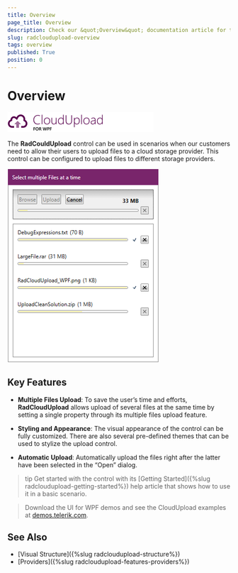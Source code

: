 ```yaml
---
title: Overview
page_title: Overview
description: Check our &quot;Overview&quot; documentation article for the RadCloudUpload {{ site.framework_name }} control.
slug: radcloudupload-overview
tags: overview
published: True
position: 0
---
```


# Overview

![cloudupload overview](images/cloudupload_wpf_46_text.png)

The __RadCouldUpload__ control can be used in scenarios when our customers need to allow their users to upload files to a cloud storage provider. This control can be configured to upload files to different storage providers.

![](images/cloudupload-overview-0.png)

## Key Features

* __Multiple Files Upload__: To save the user’s time and efforts, __RadCloudUpload__ allows upload of several files at the same time by setting a single property through its multiple files upload feature. 

* __Styling and Appearance__: The visual appearance of the control can be fully customized. There are also several pre-defined themes that can be used to stylize the upload control.

* __Automatic Upload__: Automatically upload the files right after the latter have been selected in the “Open” dialog.

>tip Get started with the control with its [Getting Started]({%slug radcloudupload-getting-started%}) help article that shows how to use it in a basic scenario.

> Download the UI for WPF demos and see the CloudUpload examples at [demos.telerik.com](https://demos.telerik.com/wpf/).

## See Also   
 * [Visual Structure]({%slug radcloudupload-structure%})
 * [Providers]({%slug radcloudupload-features-providers%})

 